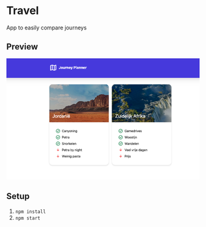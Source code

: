 # Travel
App to easily compare journeys

## Preview
![Compare journeys](./docs/compare_journeys.png)

## Setup
1. `npm install`
2. `npm start`
